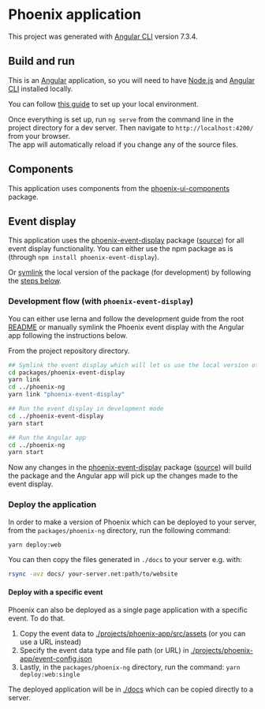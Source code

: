 # Phoenix application

This project was generated with [Angular CLI](https://github.com/angular/angular-cli) version 7.3.4.

## Build and run

This is an [Angular](https://angular.io) application, so you will need to have [Node.js](https://nodejs.org/en/) and [Angular CLI](https://github.com/angular/angular-cli) installed locally.

You can follow [this guide](https://angular.io/guide/setup-local) to set up your local environment.

Once everything is set up, run `ng serve` from the command line in the project directory for a dev server. Then navigate to `http://localhost:4200/` from your browser.  
The app will automatically reload if you change any of the source files.

## Components

This application uses components from the [phoenix-ui-components](https://github.com/HSF/phoenix/tree/master/packages/phoenix-ng/projects/phoenix-ui-components) package.

## Event display

This application uses the [phoenix-event-display](https://www.npmjs.com/package/phoenix-event-display) package ([source](https://github.com/HSF/phoenix/tree/master/packages/phoenix-event-display)) for all event display functionality. You can either use the npm package as is (through `npm install phoenix-event-display`).

Or [symlink](https://docs.npmjs.com/cli/link) the local version of the package (for development) by following the [steps below](#development-flow-with-phoenixevent-display).

### Development flow (with `phoenix-event-display`)

You can either use lerna and follow the development guide from the root [README](https://github.com/HSF/phoenix#development) or manually symlink the Phoenix event display with the Angular app following the instructions below.

From the project repository directory.

```sh
## Symlink the event display which will let us use the local version of the phoenix-event-display package
cd packages/phoenix-event-display
yarn link
cd ../phoenix-ng
yarn link "phoenix-event-display"

## Run the event display in development mode
cd ../phoenix-event-display
yarn start

## Run the Angular app
cd ../phoenix-ng
yarn start
```

Now any changes in the [phoenix-event-display](https://www.npmjs.com/package/phoenix-event-display) package ([source](https://github.com/HSF/phoenix/tree/master/packages/phoenix-event-display)) will build the package and the Angular app will pick up the changes made to the event display.

### Deploy the application

In order to make a version of Phoenix which can be deployed to your server, from the `packages/phoenix-ng` directory, run the following command:

```sh
yarn deploy:web
```

You can then copy the files generated in `./docs` to your server e.g. with:

```sh
rsync -avz docs/ your-server.net:path/to/website
```

#### Deploy with a specific event

Phoenix can also be deployed as a single page application with a specific event. To do that.

1. Copy the event data to [./projects/phoenix-app/src/assets](./projects/phoenix-app/src/assets) (or you can use a URL instead)
1. Specify the event data type and file path (or URL) in [./projects/phoenix-app/event-config.json](./projects/phoenix-app/event-config.json)
1. Lastly, in the `packages/phoenix-ng` directory, run the command: `yarn deploy:web:single`

The deployed application will be in [./docs](./docs) which can be copied directly to a server.
